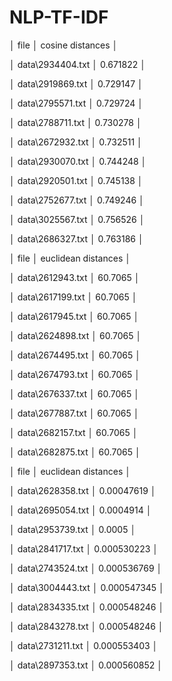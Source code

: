 # NLP-TF-IDF


│ file             │   cosine distances │

│ data\2934404.txt │           0.671822 │

│ data\2919869.txt │           0.729147 │

│ data\2795571.txt │           0.729724 │

│ data\2788711.txt │           0.730278 │

│ data\2672932.txt │           0.732511 │

│ data\2930070.txt │           0.744248 │

│ data\2920501.txt │           0.745138 │

│ data\2752677.txt │           0.749246 │

│ data\3025567.txt │           0.756526 │

│ data\2686327.txt │           0.763186 │




│ file             │   euclidean distances │

│ data\2612943.txt │               60.7065 │

│ data\2617199.txt │               60.7065 │

│ data\2617945.txt │               60.7065 │

│ data\2624898.txt │               60.7065 │

│ data\2674495.txt │               60.7065 │

│ data\2674793.txt │               60.7065 │

│ data\2676337.txt │               60.7065 │

│ data\2677887.txt │               60.7065 │

│ data\2682157.txt │               60.7065 │

│ data\2682875.txt │               60.7065 │




│ file             │   euclidean distances │

│ data\2628358.txt │           0.00047619  │

│ data\2695054.txt │           0.0004914   │

│ data\2953739.txt │           0.0005      │

│ data\2841717.txt │           0.000530223 │

│ data\2743524.txt │           0.000536769 │

│ data\3004443.txt │           0.000547345 │

│ data\2834335.txt │           0.000548246 │

│ data\2843278.txt │           0.000548246 │

│ data\2731211.txt │           0.000553403 │

│ data\2897353.txt │           0.000560852 │

